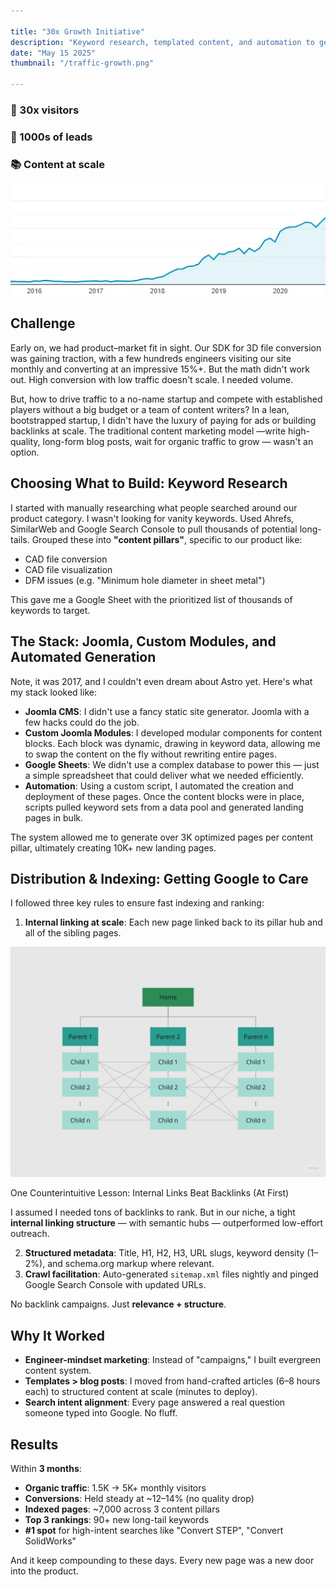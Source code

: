 ```yaml
--- 

title: "30x Growth Initiative"
description: "Keyword research, templated content, and automation to generate 10K+ landing pages."
date: "May 15 2025"
thumbnail: "/traffic-growth.png"

---
```


<div class="flex flex-col md:flex-row gap-4">
  <a class="animate">
    <h3>🚀 30x visitors</h3>
  </a>
  <a class="animate">
    <h3>🎯 1000s of leads</h3>
  </a>
  <a class="animate">
    <h3>📚 Content at scale</h3>
  </a>
</div>

![Traffic Growth](traffic-growth.png)

## Challenge

Early on, we had product–market fit in sight. Our SDK for 3D file conversion was gaining traction, with a few hundreds engineers visiting our site monthly and converting at an impressive 15%+. But the math didn't work out. High conversion with low traffic doesn't scale. I needed volume.

But, how to drive traffic to a no-name startup and compete with established players without a big budget or a team of content writers? In a lean, bootstrapped startup, I didn't have the luxury of paying for ads or building backlinks at scale. The traditional content marketing model —write high-quality, long-form blog posts, wait for organic traffic to grow — wasn't an option. 

## Choosing What to Build: Keyword Research

I started with manually researching what people searched around our product category. I wasn't looking for vanity keywords. Used Ahrefs, SimilarWeb and Google Search Console to pull thousands of potential long-tails. Grouped these into **"content pillars"**, specific to our product like:

- CAD file conversion
- CAD file visualization
- DFM issues (e.g. "Minimum hole diameter in sheet metal")

This gave me a Google Sheet with the prioritized list of thousands of keywords to target. 

## The Stack: Joomla, Custom Modules, and Automated Generation

Note, it was 2017, and I couldn't even dream about Astro yet. Here's what my stack looked like:

- **Joomla CMS**: I didn't use a fancy static site generator. Joomla with a few hacks could do the job.
- **Custom Joomla Modules**: I developed modular components for content blocks. Each block was dynamic, drawing in keyword data, allowing me to swap the content on the fly without rewriting entire pages.
- **Google Sheets**: We didn't use a complex database to power this — just a simple spreadsheet that could deliver what we needed efficiently.
- **Automation**: Using a custom script, I automated the creation and deployment of these pages. Once the content blocks were in place, scripts pulled keyword sets from a data pool and generated landing pages in bulk.

The system allowed me to generate over 3K optimized pages per content pillar, ultimately creating 10K+ new landing pages.

## Distribution & Indexing: Getting Google to Care

I followed three key rules to ensure fast indexing and ranking:

1. **Internal linking at scale**: Each new page linked back to its pillar hub and all of the sibling pages.

![Internal linking](./internal-linking.png)

One Counterintuitive Lesson: Internal Links Beat Backlinks (At First)

I assumed I needed tons of backlinks to rank. But in our niche, a tight **internal linking structure**  — with semantic hubs — outperformed low-effort outreach. 

2. **Structured metadata**: Title, H1, H2, H3, URL slugs, keyword density (1–2%), and schema.org markup where relevant.
3. **Crawl facilitation**: Auto-generated `sitemap.xml` files nightly and pinged Google Search Console with updated URLs.

No backlink campaigns. Just **relevance + structure**.

## Why It Worked

- **Engineer-mindset marketing**: Instead of "campaigns," I built evergreen content system.
- **Templates > blog posts**: I moved from hand-crafted articles (6–8 hours each) to structured content at scale (minutes to deploy).
- **Search intent alignment**: Every page answered a real question someone typed into Google. No fluff.

## Results

Within **3 months**:

- **Organic traffic**: 1.5K → 5K+ monthly visitors
- **Conversions**: Held steady at ~12–14% (no quality drop)
- **Indexed pages**: ~7,000 across 3 content pillars
- **Top 3 rankings**: 90+ new long-tail keywords
- **#1 spot** for high-intent searches like "Convert STEP", "Convert SolidWorks"

And it keep compounding to these days. Every new page was a new door into the product.